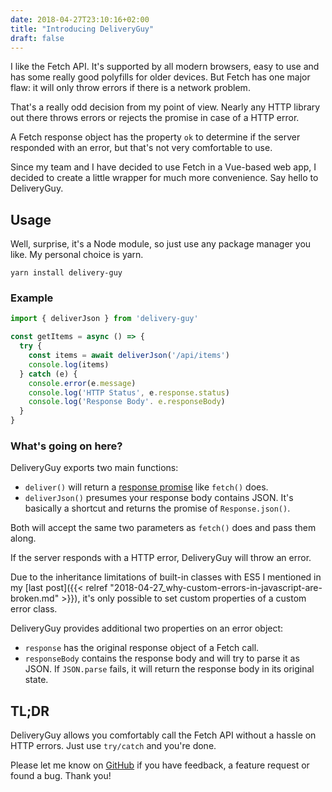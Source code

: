```yaml
---
date: 2018-04-27T23:10:16+02:00
title: "Introducing DeliveryGuy"
draft: false
---
```


I like the Fetch API. It's supported by all modern browsers, easy to use and has some really good polyfills for older devices. But Fetch has one major flaw: it will only throw errors if there is a network problem.

That's a really odd decision from my point of view. Nearly any HTTP library out there throws errors or rejects the promise in case of a HTTP error.

A Fetch response object has the property `ok` to determine if the server responded with an error, but that's not very comfortable to use.

Since my team and I have decided to use Fetch in a Vue-based web app, I decided to create a little wrapper for much more convenience. Say hello to DeliveryGuy.

## Usage

Well, surprise, it's a Node module, so just use any package manager you like. My personal choice is yarn.

`yarn install delivery-guy`

### Example

~~~ javascript
import { deliverJson } from 'delivery-guy'

const getItems = async () => {
  try {
    const items = await deliverJson('/api/items')
    console.log(items)
  } catch (e) {
    console.error(e.message)
    console.log('HTTP Status', e.response.status)
    console.log('Response Body'. e.responseBody)
  }
}
~~~

### What's going on here?

DeliveryGuy exports two main functions:

- `deliver()` will return a [response promise](https://developer.mozilla.org/en-US/docs/Web/API/Response) like `fetch()` does.
- `deliverJson()` presumes your response body contains JSON. It's basically a shortcut and returns the promise of `Response.json()`.

Both will accept the same two parameters as `fetch()` does and pass them along.

If the server responds with a HTTP error, DeliveryGuy will throw an error.

Due to the inheritance limitations of built-in classes with ES5 I mentioned in my [last post]({{< relref "2018-04-27_why-custom-errors-in-javascript-are-broken.md" >}}), it's only possible to set custom properties of a custom error class.

DeliveryGuy provides additional two properties on an error object:

- `response` has the original response object of a Fetch call.
- `responseBody` contains the response body and will try to parse it as JSON. If `JSON.parse` fails, it will return the response body in its original state.

## TL;DR

DeliveryGuy allows you comfortably call the Fetch API without a hassle on HTTP errors. Just use `try/catch` and you're done.

Please let me know on [GitHub](https://github.com/WebCodr/delivery-guy) if you have feedback, a feature request or found a bug. Thank you!
